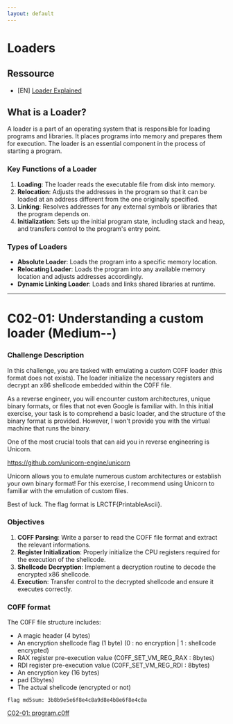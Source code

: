 ```yaml
---
layout: default
---
```

# Loaders

## Ressource

- [EN] [Loader Explained](https://www.naukri.com/code360/library/what-is-loader)

## What is a Loader?

A loader is a part of an operating system that is responsible for loading programs and libraries. It places programs into memory and prepares them for execution. The loader is an essential component in the process of starting a program.

### Key Functions of a Loader

1. **Loading**: The loader reads the executable file from disk into memory.
2. **Relocation**: Adjusts the addresses in the program so that it can be loaded at an address different from the one originally specified.
3. **Linking**: Resolves addresses for any external symbols or libraries that the program depends on.
4. **Initialization**: Sets up the initial program state, including stack and heap, and transfers control to the program's entry point.

### Types of Loaders

- **Absolute Loader**: Loads the program into a specific memory location.
- **Relocating Loader**: Loads the program into any available memory location and adjusts addresses accordingly.
- **Dynamic Linking Loader**: Loads and links shared libraries at runtime.

-----------------------------

# C02-01: Understanding a custom loader (Medium--)

### Challenge Description

In this challenge, you are tasked with emulating a custom C0FF loader (this format does not exists). The loader initialize the necessary registers and decrypt an x86 shellcode embedded within the C0FF file.

As a reverse engineer, you will encounter custom architectures, unique binary formats, or files that not even Google is familiar with. In this initial exercise, your task is to comprehend a basic loader, and the structure of the binary format is provided. However, I won't provide you with the virtual machine that runs the binary.

One of the most crucial tools that can aid you in reverse engineering is Unicorn.

https://github.com/unicorn-engine/unicorn

Unicorn allows you to emulate numerous custom architectures or establish your own binary format!
For this exercise, I recommend using Unicorn to familiar with the emulation of custom files.

Best of luck. The flag format is LRCTF{PrintableAscii}.

### Objectives

1. **COFF Parsing**: Write a parser to read the COFF file format and extract the relevant informations.
2. **Register Initialization**: Properly initialize the CPU registers required for the execution of the shellcode.
3. **Shellcode Decryption**: Implement a decryption routine to decode the encrypted x86 shellcode.
4. **Execution**: Transfer control to the decrypted shellcode and ensure it executes correctly.

### C0FF format

The C0FF file structure includes:
- A magic header (4 bytes)
- An encryption shellcode flag (1 byte) (0 : no encryption | 1 : shellcode encrypted)  
- RAX register pre-execution value (C0FF_SET_VM_REG_RAX : 8bytes)
- RDI register pre-execution value (C0FF_SET_VM_REG_RDI : 8bytes)
- An encryption key (16 bytes)
- pad (3bytes)
- The actual shellcode (encrypted or not)  

`flag md5sum: 3b8b9e5e6f8e4c8a9d8e4b8e6f8e4c8a`

[C02-01: program.c0ff](/assets/module/c02/01/program.c0ff)  

